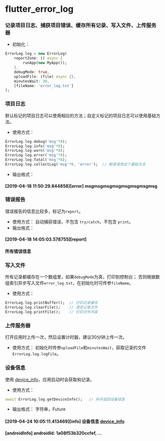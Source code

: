 # flutter_error_log

 ### 记录项目日志、捕获项目错误、缓存所有记录、写入文件、上传服务器
 * 初始化：
 ```dart
 ErrorLog.log = new ErrorLog(
     reportZone: () async {
         runApp(new MyApp());
     },
     debugMode: true,
     uploadFile: (file) async {},
     minutesWait: 30,
     [fileName: 'error_log.txt']
 );
 ```
 
 ### 项目日志
 默认标记的项目日志可以使用相应的方法；自定义标记的项目日志可以使用基础方法。
 * 使用方式：
 ```dart
 ErrorLog.log.debug('msg'*8);
 ErrorLog.log.info('msg'*8);
 ErrorLog.log.warn('msg'*8);
 ErrorLog.log.error('msg'*8);
 ErrorLog.log.fatal('msg'*8);
 ErrorLog.log.collectLog('msg'*8, 'error');  // 都是调用这个基础方法
 ```
 * 输出格式：
 #### [2019-04-18 11:50:29.844858][error] msgmsgmsgmsgmsgmsgmsgmsg
 
 ### 错误报告
 错误报告的信息比较多，标记为`report`。
 * 使用方式：
 自动捕获错误，不包含 `try/catch`，不包含 `print`。
 * 输出格式：
 #### [2019-04-18 14:05:03.578755][report]
 #### 所有错误信息
 
 ### 写入文件
 所有记录都缓存在一个数组里，如果`debugMode`为真，打印到控制台；
 否则根据数组索引异步写入文件`error_log.txt`，在初始化时可传参`fileName`。
 * 使用方式：
 ```dart
 ErrorLog.log.printBuffer();  // 打印记录缓存
 ErrorLog.log.clearFile();    // 清空记录文件
 ErrorLog.log.printFile();    // 打印文件内容
 ```
 
 ### 上传服务器
 打开应用时上传一次，然后设置计时器，建议30分钟上传一次。
 * 使用方式：
 初始化时传参`uploadFile`和`minutesWait`，获取记录的文件`ErrorLog.log.logFile`。

 ### 设备信息
 使用 [device_info](https://pub.dartlang.org/packages/device_info)，应用启动时会获取和记录。
 * 使用方式：
 ```dart
 await ErrorLog.log.getDeviceInfo();   // 异步返回设备信息
 ```
 * 输出格式：
 字符串，Future<String>
 #### [2019-04-24 10:05:11.413469][info] 设备信息 [device_info](https://pub.dartlang.org/packages/device_info)
 #### [androidInfo] androidId: 1a08f53b320ccfef, ...
 
